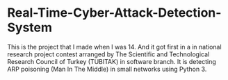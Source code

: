 # Real-Time-Cyber-Attack-Detection-System
This is the project that I made when I was 14. And it got first in a  in national research project contest arranged by The Scientific and Technological Research Council of Turkey (TUBITAK) in software branch. It is detecting ARP poisoning (Man In The Middle) in small networks using Python 3.
